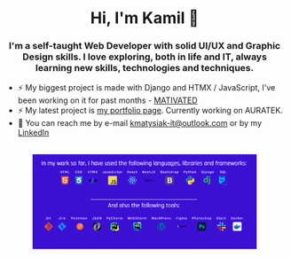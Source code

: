 
<div align="center">
  <h1>Hi, I'm Kamil 👋</h1>
  <h3>
  I'm a self-taught Web Developer with solid UI/UX and Graphic Design skills. I love exploring, both in life and IT, always learning new skills, technologies and techniques. 
  </h3>
</div>

- ⚡ My biggest project is made with Django and HTMX / JavaScript, I've been working on it for past months - [MATIVATED](https://github.com/g4n3sha5/MATIVATED_dev)
- ⚡ My latest project is [my portfolio page](https://www.kamilmatysiak.pl/). Currently working on AURATEK.
- 💬 You can reach me by e-mail kmatysiak-it@outlook.com or by my [LinkedIn](https://www.linkedin.com/in/kamilmatysiak/)

<br>
<div align="center">
  <img src="/technologies.png" width="80%"/>

</div>
